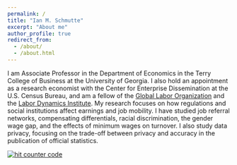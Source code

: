 ```yaml
---
permalink: /
title: "Ian M. Schmutte"
excerpt: "About me"
author_profile: true
redirect_from: 
  - /about/
  - /about.html
---
```


I am Associate Professor in the Department of Economics in the Terry College of Business at the University of Georgia. I also hold an appointment as a research economist with the Center for Enterprise Dissemination at the U.S. Census Bureau, and am a fellow of the [Global Labor Organization](https://glabor.org/wp/) and the [Labor Dynamics Institute](https://www.ilr.cornell.edu/labor-dynamics-institute). My research focuses on how regulations and social institutions affect earnings and job mobility. I have studied job referral networks, compensating differentials, racial discrimination, the gender wage gap, and the effects of minimum wages on turnover. I also study data privacy, focusing on the trade-off between privacy and accuracy in the publication of official statistics.

<script type="text/javascript" language="JavaScript">
var sc_project=2371178; 
var sc_invisible=0; 
var sc_partition=22; 
var sc_security="03c588ec"; 
</script>
<script type="text/javascript" language="JavaScript" src="http://www.statcounter.com/counter/counter.js"></script>
<noscript>
<a href="http://www.statcounter.com/" target="_blank"><img  src="http://c23.statcounter.com/counter.php?sc_project=2371178&java=0&security=03c588ec&invisible=0" alt="hit counter code" border="0" /></a>
</noscript>